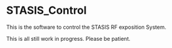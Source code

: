 # STASIS_Control

This is the software to control the STASIS RF exposition System.

This is all still work in progress. Please be patient.



